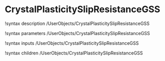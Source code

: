 <!-- MOOSE Documentation Stub: Remove this when content is added. -->

# CrystalPlasticitySlipResistanceGSS

!syntax description /UserObjects/CrystalPlasticitySlipResistanceGSS

!syntax parameters /UserObjects/CrystalPlasticitySlipResistanceGSS

!syntax inputs /UserObjects/CrystalPlasticitySlipResistanceGSS

!syntax children /UserObjects/CrystalPlasticitySlipResistanceGSS
